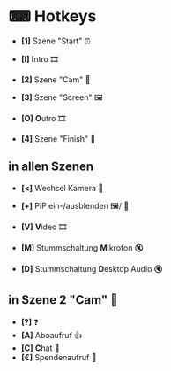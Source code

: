 # ⌨ Hotkeys

* **[1]**	Szene "Start" ⏰
  
* **[I]**	**I**ntro 🎞

* **[2]**	Szene "Cam" 🎥
* **[3]**	Szene "Screen" 🖼

* **[O]**	**O**utro 🎞
  
* **[4]**	Szene "Finish" 🏁

## in allen Szenen
* **[<]**	Wechsel Kamera 🎥
* **[+]**	PiP ein-/ausblenden 🖼/ 🎥

* **[V]**	**V**ideo 🎞

* **[M]**	Stummschaltung **M**ikrofon 🔇
* **[D]**	Stummschaltung **D**esktop Audio 🔇

## in Szene 2 "Cam" 🎥
* **[?]**	❓
* **[A]**	Aboaufruf 👍
* **[C]**	**C**hat 💬
* **[€]**	Spendenaufruf 🤲
